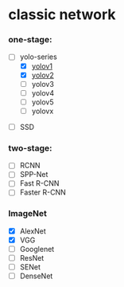 # classic network
### one-stage:

+  [ ] yolo-series
    - [x] [yolov1](https://github.com/SHUNLU-1/Notes/tree/main/deep_learning/classic_network/yolo-series/yolov1)
    - [x] [yolov2](https://github.com/SHUNLU-1/Notes/tree/main/deep_learning/classic_network/yolo-series/yolov2)
    - [ ] yolov3
    - [ ] yolov4
    - [ ] yolov5
    - [ ] yolovx

- [ ] SSD
### two-stage:

- [ ] RCNN
- [ ] SPP-Net
- [ ] Fast R-CNN
- [ ] Faster R-CNN

### ImageNet
- [x] AlexNet
- [x] VGG
- [ ] Googlenet
- [ ] ResNet
- [ ] SENet
- [ ] DenseNet